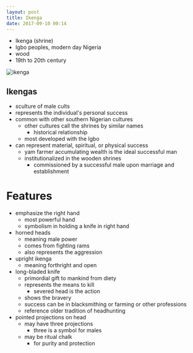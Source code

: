 ```yaml
---
layout: post
title: Ikenga
date: 2017-09-10 00:14
---
```


* Ikenga (shrine)
* Igbo peoples, modern day Nigeria
* wood
* 19th to 20th century

![ikenga]

## Ikengas
* sculture of male cults
* represents the individual's personal success
* common with other southern Nigerian cultures
  * other cultures call the shrines by similar names
    * historical relationship
  * most developed with the Igbo
* can represent material, spiritual, or physical success
  * yam farmer accumulating wealth is the ideal successful man
  * institutionalized in the wooden shrines
    * commissioned by a successful male upon marriage and establishment

# Features
* emphasize the right hand
  * most powerful hand
  * symbolism in holding a knife in right hand
* horned heads
  * meaning male power
  * comes from fighting rams
  * also represents the aggression
* upright ikenga
  * meaning forthright and open
* long-bladed knife
  * primordial gift to mankind from diety
  * represents the means to kill
    * severed head is the action
  * shows the bravery
  * success can be in blacksmithing or farming or other professions
  * reference older tradition of headhunting
* pointed projections on head
  * may have three projections
    * three is a symbol for males
  * may be ritual chalk
    * for purity and protection

[ikenga]: http://pics.tribal-art-auktion.de/5134-001_1365x2048.jpg
